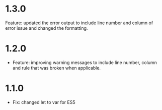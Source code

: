 # 1.3.0

  Feature: updated the error output to include line number and column of error issue and changed the formatting.

# 1.2.0

- Feature: improving warning messages to include line number, column and rule that was broken when applicable.

# 1.1.0

- Fix: changed let to var for ES5
